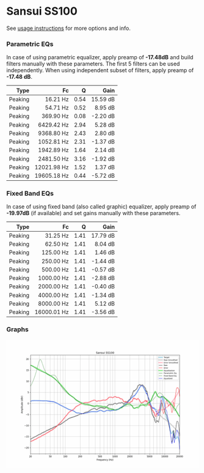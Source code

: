 # Sansui SS100
See [usage instructions](https://github.com/jaakkopasanen/AutoEq#usage) for more options and info.

### Parametric EQs
In case of using parametric equalizer, apply preamp of **-17.48dB** and build filters manually
with these parameters. The first 5 filters can be used independently.
When using independent subset of filters, apply preamp of **-17.48 dB**.

| Type    | Fc          |    Q | Gain     |
|--------:|------------:|-----:|---------:|
| Peaking | 16.21 Hz    | 0.54 | 15.59 dB |
| Peaking | 54.71 Hz    | 0.52 | 8.95 dB  |
| Peaking | 369.90 Hz   | 0.08 | -2.20 dB |
| Peaking | 6429.42 Hz  | 2.94 | 5.28 dB  |
| Peaking | 9368.80 Hz  | 2.43 | 2.80 dB  |
| Peaking | 1052.81 Hz  | 2.31 | -1.37 dB |
| Peaking | 1942.89 Hz  | 1.64 | 2.14 dB  |
| Peaking | 2481.50 Hz  | 3.16 | -1.92 dB |
| Peaking | 12021.98 Hz | 1.52 | 1.37 dB  |
| Peaking | 19605.18 Hz | 0.44 | -5.72 dB |

### Fixed Band EQs
In case of using fixed band (also called graphic) equalizer, apply preamp of **-19.97dB**
(if available) and set gains manually with these parameters.

| Type    | Fc          |    Q | Gain     |
|--------:|------------:|-----:|---------:|
| Peaking | 31.25 Hz    | 1.41 | 17.79 dB |
| Peaking | 62.50 Hz    | 1.41 | 8.04 dB  |
| Peaking | 125.00 Hz   | 1.41 | 1.46 dB  |
| Peaking | 250.00 Hz   | 1.41 | -1.44 dB |
| Peaking | 500.00 Hz   | 1.41 | -0.57 dB |
| Peaking | 1000.00 Hz  | 1.41 | -2.88 dB |
| Peaking | 2000.00 Hz  | 1.41 | -0.40 dB |
| Peaking | 4000.00 Hz  | 1.41 | -1.34 dB |
| Peaking | 8000.00 Hz  | 1.41 | 5.12 dB  |
| Peaking | 16000.01 Hz | 1.41 | -3.56 dB |

### Graphs
![](./Sansui%20SS100.png)